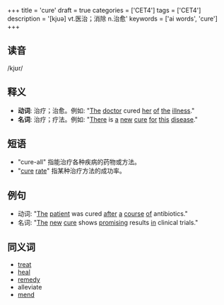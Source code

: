 +++
title = 'cure'
draft = true
categories = ['CET4']
tags = ['CET4']
description = '[kjuə] vt.医治；消除 n.治愈'
keywords = ['ai words', 'cure']
+++

## 读音
/kjʊr/

## 释义
- **动词**: 治疗；治愈。例如: "[The](/zh/post/the/) [doctor](/zh/post/doctor/) cured [her](/zh/post/her/) [of](/zh/post/of/) [the](/zh/post/the/) [illness](/zh/post/illness/)."
- **名词**: 治疗；疗法。例如: "[There](/zh/post/there/) is [a](/zh/post/a/) [new](/zh/post/new/) [cure](/zh/post/cure/) [for](/zh/post/for/) [this](/zh/post/this/) [disease](/zh/post/disease/)."

## 短语
- "cure-all" 指能治疗各种疾病的药物或方法。
- "[cure](/zh/post/cure/) [rate](/zh/post/rate/)" 指某种治疗方法的成功率。

## 例句
- 动词: "[The](/zh/post/the/) [patient](/zh/post/patient/) was cured [after](/zh/post/after/) [a](/zh/post/a/) [course](/zh/post/course/) [of](/zh/post/of/) antibiotics."
- 名词: "[The](/zh/post/the/) [new](/zh/post/new/) [cure](/zh/post/cure/) shows [promising](/zh/post/promising/) results [in](/zh/post/in/) clinical trials."

## 同义词
- [treat](/zh/post/treat/)
- [heal](/zh/post/heal/)
- [remedy](/zh/post/remedy/)
- alleviate
- [mend](/zh/post/mend/)
